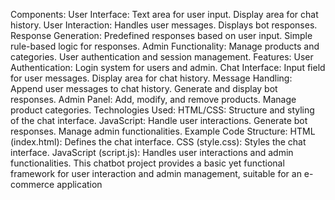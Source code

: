 Components:
User Interface:
Text area for user input.
Display area for chat history.
User Interaction:
Handles user messages.
Displays bot responses.
Response Generation:
Predefined responses based on user input.
Simple rule-based logic for responses.
Admin Functionality:
Manage products and categories.
User authentication and session management.
Features:
User Authentication:
Login system for users and admin.
Chat Interface:
Input field for user messages.
Display area for chat history.
Message Handling:
Append user messages to chat history.
Generate and display bot responses.
Admin Panel:
Add, modify, and remove products.
Manage product categories.
Technologies Used:
HTML/CSS:
Structure and styling of the chat interface.
JavaScript:
Handle user interactions.
Generate bot responses.
Manage admin functionalities.
Example Code Structure:
HTML (index.html): Defines the chat interface.
CSS (style.css): Styles the chat interface.
JavaScript (script.js): Handles user interactions and admin functionalities.
This chatbot project provides a basic yet functional framework for user interaction and admin management, suitable for an e-commerce application
